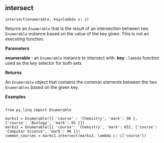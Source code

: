 ## intersect

`intersect(enumerable, key=lambda x: x)`

Returns an `Enumerable` that is the result of an intersection between two `Enumerable` instance based on the value of the key given. This is not an executing function.

**Parameters**

__enumerable__ : an `Enumerable` instance to intersect with.
__key__ : `lambda` function used as the key selector for both sets

**Returns**

An `Enumerable` object that contains the common elements between the two `Enumerables` based on the given key.

**Examples**

<pre><code>
from py_linq import Enumerable

marks1 = Enumerable([{ 'course' : 'Chemistry', 'mark': 90 }, {'course': 'Biology', 'mark': 85 }])
marks2 = Enumerable([{ 'course': 'Chemistry', 'mark': 65}, {'course': 'Computer Science', 'mark': 96 }])
common_courses = marks1.intersect(marks2, lambda c: c['course'])

</code></pre>

